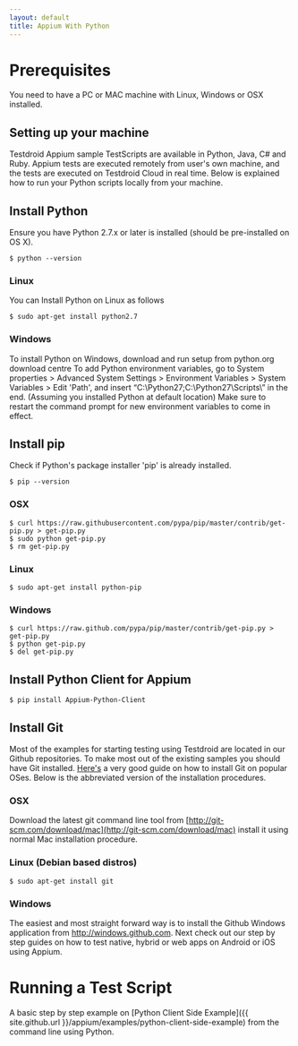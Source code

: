 ```yaml
---
layout: default
title: Appium With Python
---
```


# Prerequisites

You need to have a PC or MAC machine with Linux, Windows or OSX installed.

## Setting up your machine

Testdroid Appium sample TestScripts are available in Python, Java, C#
and Ruby. Appium tests are executed remotely from user's own machine,
and the tests are executed on Testdroid Cloud in real time. Below is
explained how to run your Python scripts locally from your machine.

## Install Python

Ensure you have Python 2.7.x or later is installed (should be pre-installed on OS X)​.

```
$ python --version​
```

### Linux

You can Install Python on Linux as follows

```
$ sudo apt-get install python2.7
```

### Windows

To install Python on Windows, download and run setup from python.org
download centre To add Python environment variables, go to System
properties > Advanced System Settings > Environment Variables > System
Variables > Edit 'Path', and insert
“C:\Python27\;C:\Python27\Scripts\” in the end. (Assuming you
installed Python at default location) Make sure to restart the command
prompt for new environment variables to come in effect.

## Install pip

Check if Python's package installer 'pip' is already installed.

```
$ pip --version
```

### OSX
```
$ curl https://raw.githubusercontent.com/pypa/pip/master/contrib/get-pip.py > get-pip.py
$ sudo python get-pip.py
$ rm get-pip.py
```

### Linux

```
$ sudo apt-get install python-pip
```

### Windows
```
$ curl https://raw.github.com/pypa/pip/master/contrib/get-pip.py > get-pip.py
$ python get-pip.py
$ del get-pip.py
```

## Install Python Client for Appium

```
$ pip install Appium-Python-Client
```

## Install Git

Most of the examples for starting testing using Testdroid are located
in our Github repositories. To make most out of the existing samples
you should have Git installed.
[Here's](https://git-scm.com/book/en/v2/Getting-Started-Installing-Git)
a very good guide on how to install Git on popular OSes. Below is the
abbreviated version of the installation procedures.

### OSX

Download the latest git command line tool from
[http://git-scm.com/download/mac](http://git-scm.com/download/mac) install it using normal Mac
installation procedure.

### Linux (Debian based distros)

```
$ sudo apt-get install git
```

### ​Windows

The easiest and most straight forward way is to install the Github
Windows application from http://windows.github.com.  Next check out
our step by step guides on how to test native, hybrid or web apps on
Android or iOS using Appium.

# Running a Test Script

A basic step by step example on [Python Client Side Example]({{ site.github.url }}/appium/examples/python-client-side-example) from the command line using Python.
